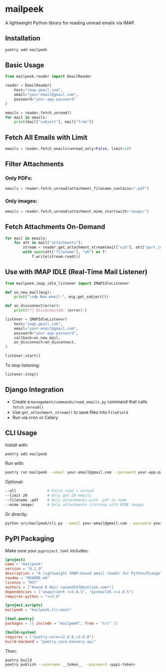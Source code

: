 # mailpeek

A lightweight Python library for reading unread emails via IMAP.

## Installation

```bash
poetry add mailpeek
```

## Basic Usage

```python
from mailpeek.reader import EmailReader

reader = EmailReader(
    host="imap.gmail.com",
    email="your-email@gmail.com",
    password="your-app-password"
)

emails = reader.fetch_unread()
for mail in emails:
    print(mail["subject"], mail["from"])
```

## Fetch All Emails with Limit

```python
emails = reader.fetch_emails(unread_only=False, limit=10)
```

## Filter Attachments

### Only PDFs:

```python
emails = reader.fetch_unread(attachment_filename_contains=".pdf")
```

### Only images:

```python
emails = reader.fetch_unread(attachment_mime_startswith="image/")
```

## Fetch Attachments On-Demand

```python
for mail in emails:
    for att in mail["attachments"]:
        stream = reader.get_attachment_stream(mail["uid"], att["part_id"])
        with open(att["filename"], "wb") as f:
            f.write(stream.read())
```

## Use with IMAP IDLE (Real-Time Mail Listener)

```python
from mailpeek.imap_idle_listener import IMAPIdleListener

def on_new_mail(msg):
    print("\n📥 New email:", msg.get_subject())

def on_disconnect(error):
    print(f"🔌 Disconnected: {error}")

listener = IMAPIdleListener(
    host="imap.gmail.com",
    email="your-email@gmail.com",
    password="your-app-password",
    callback=on_new_mail,
    on_disconnect=on_disconnect,
)

listener.start()
```

To stop listening:

```python
listener.stop()
```

## Django Integration

* Create a `management/commands/read_emails.py` command that calls `fetch_unread()`
* Use `get_attachment_stream()` to save files into `FileField`
* Run via cron or Celery

## CLI Usage

Install with:

```bash
poetry add mailpeek
```

Run with:

```bash
poetry run mailpeek --email your-email@gmail.com --password your-app-password
```

Optional:

```bash
--all              # Fetch read + unread
--limit 20         # Only get 20 emails
--filename .pdf    # Only attachments with .pdf in name
--mime image/      # Only attachments starting with MIME image/
```

Or directly:

```bash
python src/mailpeek/cli.py --email your-email@gmail.com --password your-app-password
```

## PyPI Packaging

Make sure your `pyproject.toml` includes:

```toml
[project]
name = "mailpeek"
version = "0.1.0"
description = "A lightweight IMAP-based email reader for Python/Django"
readme = "README.md"
license = "MIT"
authors = ["Anand R Nair <anand547@outlook.com>"]
dependencies = ["imapclient >=3.0.1", "pyzmail36 >=1.0.5"]
requires-python = ">=3.9"

[project.scripts]
mailpeek = "mailpeek.cli:main"

[tool.poetry]
packages = [{ include = "mailpeek", from = "src" }]

[build-system]
requires = ["poetry-core>=2.0.0,<3.0.0"]
build-backend = "poetry.core.masonry.api"
```

Then:

```bash
poetry build
poetry publish --username __token__ --password <pypi-token>
```
